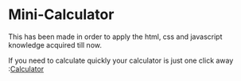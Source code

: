 # Mini-Calculator
This has been made in order to apply the html, css and javascript knowledge acquired till now.

If you need to calculate quickly your calculator is just one click away :[Calculator]( https://sinu-02.github.io/Mini-Calculator/)
